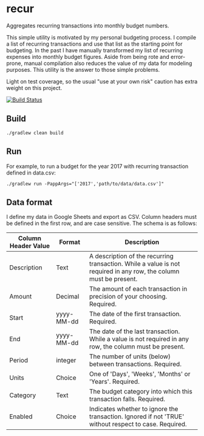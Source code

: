 # recur
Aggregates recurring transactions into monthly budget numbers.

This simple utility is motivated by my personal budgeting process. I compile a list of
recurring transactions and use that list as the starting point for budgeting. In the
past I have manually transformed my list of recurring expenses into monthly budget
figures. Aside from being rote and error-prone, manual compilation also reduces the
value of my data for modeling purposes. This utility is the answer to those simple
problems.

Light on test coverage, so the usual "use at your own risk" caution has extra weight
on this project.

[![Build Status](https://travis-ci.org/mvolk/recur.svg?branch=master)](https://travis-ci.org/mvolk/recur)

## Build

    ./gradlew clean build

## Run

For example, to run a budget for the year 2017 with recurring transaction defined in data.csv:

    ./gradlew run -PappArgs="['2017','path/to/data/data.csv']"

## Data format

I define my data in Google Sheets and export as CSV. Column headers must be defined in the first
row, and are case sensitive. The schema is as follows:

| Column Header Value | Format     | Description |
| ------------------- | ---------- | ----------- |
| Description         | Text       | A description of the recurring transaction. While a value is not required in any row, the column must be present. |
| Amount              | Decimal    | The amount of each transaction in precision of your choosing. Required. |
| Start               | yyyy-MM-dd | The date of the first transaction. Required. |
| End                 | yyyy-MM-dd | The date of the last transaction. While a value is not required in any row, the column must be present. |
| Period              | integer    | The number of units (below) between transactions. Required. |
| Units               | Choice     | One of 'Days', 'Weeks', 'Months' or 'Years'. Required. |
| Category            | Text       | The budget category into which this transaction falls. Required. |
| Enabled             | Choice     | Indicates whether to ignore the transaction. Ignored if not 'TRUE' without respect to case. Required. |
